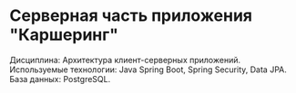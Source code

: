 # Серверная часть приложения "Каршеринг"
Дисциплина: Архитектура клиент-серверных приложений.
Используемые технологии: Java Spring Boot, Spring Security, Data JPA.
База данных: PostgreSQL.
